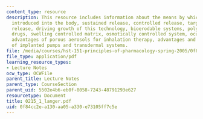 ```yaml
---
content_type: resource
description: This resource includes information about the means by which a drug is
  introduced into the body, sustained release, controlled release, targeted (controlled)
  release, driving growth of this technology, bioerodable systems, polymers with pendant
  drugs, swelling controlled matrix, osmotically controlled system, ocular applications,
  advantages of porous aerosols for inhalation therapy, advantages and disadvantages
  of implanted pumps and transdermal systems.
file: /media/courses/hst-151-principles-of-pharmacology-spring-2005/0f84cc2ea130aa05a330e73105ff7c5e_0215_1_langer.pdf
file_type: application/pdf
learning_resource_types:
- Lecture Notes
ocw_type: OCWFile
parent_title: Lecture Notes
parent_type: CourseSection
parent_uid: 5502e4b6-eb0f-8058-7243-48791293e627
resourcetype: Document
title: 0215_1_langer.pdf
uid: 0f84cc2e-a130-aa05-a330-e73105ff7c5e
---
```

